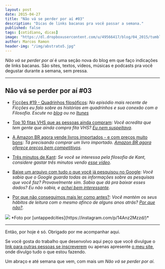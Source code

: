 ```yaml
---
layout: post
date: 2015-04-27
title: "Não vá se perder por aí #03"
description: "Dicas de links bacanas pra você passar a semana."
published: false
tags: [cotidiano, dicas]
image: "https://dl.dropboxusercontent.com/u/49566417/blog/04_2015/tumblr_nnc3b6pUHV1qmyrs1o1_1280.jpg"
author: Marcos Ramon
header-img: "/img/abstrato5.jpg"
---
```


*Não vá se perder por aí* é uma seção nova do blog em que faço indicações de links bacanas. São sites, textos, vídeos, músicas e podcasts pra você degustar durante a semana, sem pressa.

---

## Não vá se perder por aí #03

- [Ficções #19 - Quadrinhos filosóficos](http://www.marcosramon.net/ficcoes/ficcoes-19-quadrinhos-filosoficos): <i>No episódio mais recente de Ficções eu falo sobre as histórias em quadrinhos e sua conexão com a Filosofia. Escute no [blog](http://www.marcosramon.net/ficcoes/ficcoes-19-quadrinhos-filosoficos) ou no [Itunes](https://itunes.apple.com/br/podcast/ficcoes-marcos-ramon/id967600465?l=en)</i>

- [Top 10 fitas VHS que as pessoas ainda compram](http://gizmodo.uol.com.br/top-10-fitas-vhs-que-as-pessoas-ainda-compram/): <i>Você acredita que tem gente que ainda compra fita VHS? [Eu nem suspeitava](http://gizmodo.uol.com.br/top-10-fitas-vhs-que-as-pessoas-ainda-compram/)</i>.

- [A Amazon BR agora vende livros importados - e com preços muito bons](http://gizmodo.uol.com.br/amazon-brasil-comeca-a-vender-livros-importados-a-precos-melhores-que-os-das-livrarias/): <i>Tá precisando comprar um livro importado. [Amazon BR agora oferece preços bem competitivos](http://gizmodo.uol.com.br/amazon-brasil-comeca-a-vender-livros-importados-a-precos-melhores-que-os-das-livrarias/)</i>.

- [Três minutos de Kant](http://www.brainpickings.org/2011/04/22/there-minute-kant/): <i>Se você se interessa pela filosofia de Kant, considere gastar três minutos vendo [esse vídeo](http://www.brainpickings.org/2011/04/22/there-minute-kant/).</i>

- [Baixe um arquivo com tudo o que você já pesquisou no Google](http://m.olhardigital.uol.com.br/noticia/saiba-como-baixar-um-arquivo-com-tudo-o-que-voce-ja-pesquisou-no-google/48077): <i>Você sabia que o Google guarda todas as informações sobre as pesquisas que você faz? Provavelmente sim. Sabia que dá pra baixar esses dados? Eu não sabia, e [achei bem interessante](http://m.olhardigital.uol.com.br/noticia/saiba-como-baixar-um-arquivo-com-tudo-o-que-voce-ja-pesquisou-no-google/48077).</i>

- [Por que não conseguimos mais ler como antes?](https://medium.com/@hughmcguire/why-can-t-we-read-anymore-503c38c131fe): <i>Você mantém os seus hábitos de leitura com o mesmo afinco de alguns anos atrás? [Por que não?](https://medium.com/@hughmcguire/why-can-t-we-read-anymore-503c38c131fe).</i>

<img src="https://dl.dropboxusercontent.com/u/49566417/blog/04_2015/tumblr_nnc3b6pUHV1qmyrs1o1_1280.jpg">
*Foto por [untappedcities](https://instagram.com/p/14Anz2Mzzd/)*
  
---

Então, por hoje é só. Obrigado por me acompanhar aqui.

Se você gosta do trabalho que desenvolvo aqui peço que você divulgue o [link para outras pessoas se inscreverem](http://eepurl.com/M7pQn) ou apenas apresente [o meu site](http://www.marcosramon.net/), onde divulgo tudo o que estou fazendo.

Um abraço e até semana que vem, com mais um *Não vá se perder por aí*.
